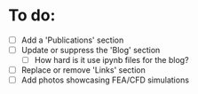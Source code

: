 # To do:
- [ ] Add a 'Publications' section
- [ ] Update or suppress the 'Blog' section
  - [ ] How hard is it use ipynb files for the blog?
- [ ] Replace or remove 'Links' section
- [ ] Add photos showcasing FEA/CFD simulations 
